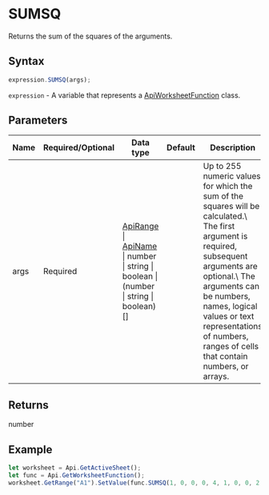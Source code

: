 # SUMSQ

Returns the sum of the squares of the arguments.

## Syntax

```javascript
expression.SUMSQ(args);
```

`expression` - A variable that represents a [ApiWorksheetFunction](../ApiWorksheetFunction.md) class.

## Parameters

| **Name** | **Required/Optional** | **Data type** | **Default** | **Description** |
| ------------- | ------------- | ------------- | ------------- | ------------- |
| args | Required | [ApiRange](../../ApiRange/ApiRange.md) \| [ApiName](../../ApiName/ApiName.md) \| number \| string \| boolean \| (number \| string \| boolean)[] |  | Up to 255 numeric values for which the sum of the squares will be calculated.\ The first argument is required, subsequent arguments are optional.\ The arguments can be numbers, names, logical values or text representations of numbers, ranges of cells that contain numbers, or arrays. |

## Returns

number

## Example



```javascript editor-xlsx
let worksheet = Api.GetActiveSheet();
let func = Api.GetWorksheetFunction();
worksheet.GetRange("A1").SetValue(func.SUMSQ(1, 0, 0, 0, 4, 1, 0, 0, 2, 3, 6, 7, 6, 8, 10, 12));
```
